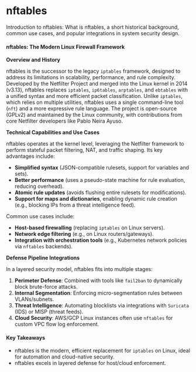 # nftables

Introduction to nftables: What is nftables, a short historical background, common use cases, and popular integrations in system security design.

#### **nftables: The Modern Linux Firewall Framework**

**Overview and History**

nftables is the successor to the legacy `iptables` framework, designed to address its limitations in scalability, performance, and rule complexity. Developed by the Netfilter Project and merged into the Linux kernel in 2014 (v3.13), nftables replaces `iptables`, `ip6tables`, `arptables`, and `ebtables` with a unified syntax and more efficient packet classification. Unlike `iptables`, which relies on multiple utilities, nftables uses a single command-line tool (`nft`) and a more expressive rule language. The project is open-source (GPLv2) and maintained by the Linux community, with contributions from core Netfilter developers like Pablo Neira Ayuso.

**Technical Capabilities and Use Cases**

nftables operates at the kernel level, leveraging the Netfilter framework to perform stateful packet filtering, NAT, and traffic shaping. Its key advantages include:

* **Simplified syntax** (JSON-compatible rulesets, support for variables and sets).
* **Better performance** (uses a pseudo-state machine for rule evaluation, reducing overhead).
* **Atomic rule updates** (avoids flushing entire rulesets for modifications).
* **Support for maps and dictionaries**, enabling dynamic rule creation (e.g., blocking IPs from a threat intelligence feed).

Common use cases include:

* **Host-based firewalling** (replacing `iptables` on Linux servers).
* **Network edge filtering** (e.g., on Linux routers/gateways).
* **Integration with orchestration tools** (e.g., Kubernetes network policies via `nftables` backends).

**Defense Pipeline Integrations**

In a layered security model, nftables fits into multiple stages:

1. **Perimeter Defense**: Combined with tools like `fail2ban` to dynamically block brute-force attacks.
2. **Internal Segmentation**: Enforcing micro-segmentation rules between VLANs/subnets.
3. **Threat Intelligence**: Automating blocklists via integrations with `Suricata` (IDS) or MISP (threat feeds).
4. **Cloud Security**: AWS/GCP Linux instances often use `nftables` for custom VPC flow log enforcement.

#### **Key Takeaways**

* nftables is the modern, efficient replacement for `iptables` on Linux, ideal for automation and cloud-native security.
* nftables excels in layered defense for host/cloud enforcement.
